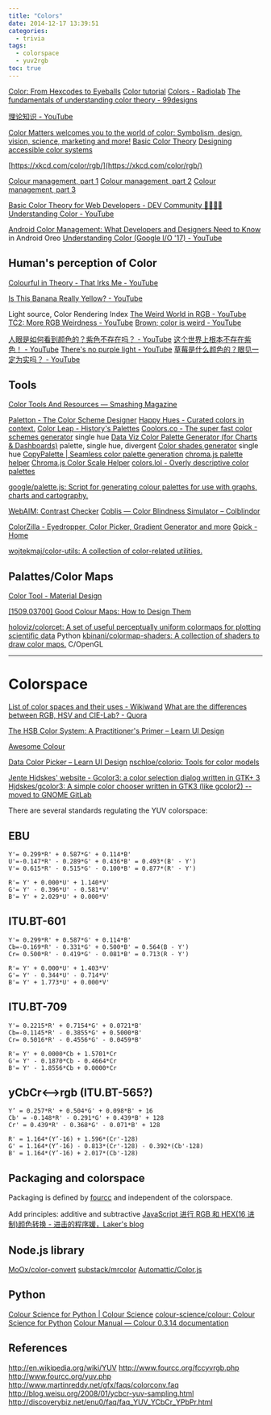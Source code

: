 ```yaml
---
title: "Colors"
date: 2014-12-17 13:39:51
categories:
  - trivia
tags:
  - colorspace
  - yuv2rgb
toc: true
---
```


[Color: From Hexcodes to Eyeballs](http://jamie-wong.com/post/color/)
[Color tutorial](http://www.tomjewett.com/colors/)
[Colors - Radiolab](http://www.radiolab.org/story/211119-colors/)
[The fundamentals of understanding color theory - 99designs](https://99designs.hk/blog/tips/the-7-step-guide-to-understanding-color-theory/)

[理论知识 - YouTube](https://www.youtube.com/playlist?list=PLhnwj_CftHvhwO8P0mytRNZzlgbtOvgf4)

[Color Matters welcomes you to the world of color: Symbolism, design, vision, science, marketing and more!](https://www.colormatters.com/)
[Basic Color Theory](https://www.colormatters.com/color-and-design/basic-color-theory)
[Designing accessible color systems](https://stripe.com/blog/accessible-color-systems)

[https://xkcd.com/color/rgb/](https://xkcd.com/color/rgb/)

[Colour management, part 1](https://bjango.com/articles/colourmanagementgamut/)
[Colour management, part 2](https://bjango.com/articles/colourmanagementgamma/)
[Colour management, part 3](https://bjango.com/articles/colourmanagementsettings/)

[Basic Color Theory for Web Developers - DEV Community 👩‍💻👨‍💻](https://dev.to/nzonnenberg/basic-color-theory-for-web-developers-15a0)
[Understanding Color - YouTube](https://www.youtube.com/watch?v=Qj1FK8n7WgY)

[Android Color Management: What Developers and Designers Need to Know](https://medium.com/google-design/android-color-management-what-developers-and-designers-need-to-know-4fdd8054557e) in Android Oreo
[Understanding Color (Google I/O '17) - YouTube](https://www.youtube.com/watch?v=r8NeG0wmFXM)

## Human's perception of Color

[Colourful in Theory - That Irks Me - YouTube](https://www.youtube.com/watch?v=qKPY2opisRk)

[Is This Banana Really Yellow? - YouTube](https://www.youtube.com/watch?v=WN1yCigL3Hk)

Light source, Color Rendering Index
[The Weird World in RGB - YouTube](https://www.youtube.com/watch?v=uYbdx4I7STg)
[TC2: More RGB Weirdness - YouTube](https://www.youtube.com/watch?v=gN5TSzRUxKk)
[Brown; color is weird - YouTube](https://www.youtube.com/watch?v=wh4aWZRtTwU)

[人眼是如何看到颜色的？紫色不存在吗？ - YouTube](https://www.youtube.com/watch?v=0t4y9jVtYko)
[这个世界上根本不存在紫色！ - YouTube](https://www.youtube.com/watch?v=vv79wigS-4I)
[There's no purple light - YouTube](https://www.youtube.com/watch?v=CoLQF3cfxv0)
[草莓是什么颜色的？眼见一定为实吗？ - YouTube](https://www.youtube.com/watch?v=jpUcm-g_zRA)

## Tools

[Color Tools And Resources — Smashing Magazine](https://www.smashingmagazine.com/2021/07/color-tools-resources/)

[Paletton - The Color Scheme Designer](http://paletton.com/#uid=1000u0kllllaFw0g0qFqFg0w0aF)
[Happy Hues - Curated colors in context.](https://www.happyhues.co/)
[Color Leap - History's Palettes](https://colorleap.app/home)
[Coolors.co - The super fast color schemes generator](https://coolors.co/) single hue
[Data Viz Color Palette Generator (for Charts & Dashboards)](https://learnui.design/tools/data-color-picker.html) palette, single hue, divergent
[Color shades generator](https://omatsuri.app/color-shades-generator) single hue
[CopyPalette | Seamless color palette generation](https://copypalette.app/)
[chroma.js palette helper](https://gka.github.io/palettes/#/9|s|00429d,96ffea,ffffe0|ffffe0,ff005e,93003a|1|1)
[Chroma.js Color Scale Helper](https://vis4.net/labs/multihue/#colors=lightyellow,%20orange,%20deeppink,%20darkred|steps=9|bez=1|coL=1)
[colors.lol - Overly descriptive color palettes](https://colors.lol/)

[google/palette.js: Script for generating colour palettes for use with graphs, charts and cartography.](https://github.com/google/palette.js)

[WebAIM: Contrast Checker](https://webaim.org/resources/contrastchecker/)
[Coblis — Color Blindness Simulator – Colblindor](https://www.color-blindness.com/coblis-color-blindness-simulator/)

[ColorZilla - Eyedropper, Color Picker, Gradient Generator and more](https://www.colorzilla.com/)
[Gpick - Home](http://www.gpick.org/)

[wojtekmaj/color-utils: A collection of color-related utilities.](https://github.com/wojtekmaj/color-utils)

## Palattes/Color Maps

[Color Tool - Material Design](https://material.io/resources/color/#!/?view.left=0&view.right=0)

[[1509.03700] Good Colour Maps: How to Design Them](https://arxiv.org/abs/1509.03700)

[holoviz/colorcet: A set of useful perceptually uniform colormaps for plotting scientific data](https://github.com/holoviz/colorcet) Python
[kbinani/colormap-shaders: A collection of shaders to draw color maps.](https://github.com/kbinani/colormap-shaders) C/OpenGL

---

# Colorspace

[List of color spaces and their uses - Wikiwand](https://www.wikiwand.com/en/List_of_color_spaces_and_their_uses)
[What are the differences between RGB, HSV and CIE-Lab? - Quora](https://www.quora.com/What-are-the-differences-between-RGB-HSV-and-CIE-Lab)

[The HSB Color System: A Practitioner's Primer – Learn UI Design](https://learnui.design/blog/the-hsb-color-system-practicioners-primer.html)

[Awesome Colour](http://awesome-colour.org/)

[Data Color Picker – Learn UI Design](https://learnui.design/tools/data-color-picker.html)
[nschloe/colorio: Tools for color models](https://github.com/nschloe/colorio)

[Jente Hidskes' website - Gcolor3: a color selection dialog written in GTK+ 3](https://www.hjdskes.nl/projects/gcolor3/)
[Hjdskes/gcolor3: A simple color chooser written in GTK3 (like gcolor2) -- moved to GNOME GitLab](https://github.com/Hjdskes/gcolor3)

There are several standards regulating the YUV colorspace:

## EBU

```
Y'= 0.299*R' + 0.587*G' + 0.114*B'
U'=-0.147*R' - 0.289*G' + 0.436*B' = 0.493*(B' - Y')
V'= 0.615*R' - 0.515*G' - 0.100*B' = 0.877*(R' - Y')

R'= Y' + 0.000*U' + 1.140*V'
G'= Y' - 0.396*U' - 0.581*V'
B'= Y' + 2.029*U' + 0.000*V'
```

## ITU.BT-601

```
Y'= 0.299*R' + 0.587*G' + 0.114*B'
Cb=-0.169*R' - 0.331*G' + 0.500*B' = 0.564(B - Y')
Cr= 0.500*R' - 0.419*G' - 0.081*B' = 0.713(R - Y')

R'= Y' + 0.000*U' + 1.403*V'
G'= Y' - 0.344*U' - 0.714*V'
B'= Y' + 1.773*U' + 0.000*V'
```

## ITU.BT-709

```
Y'= 0.2215*R' + 0.7154*G' + 0.0721*B'
Cb=-0.1145*R' - 0.3855*G' + 0.5000*B'
Cr= 0.5016*R' - 0.4556*G' - 0.0459*B'

R'= Y' + 0.0000*Cb + 1.5701*Cr
G'= Y' - 0.1870*Cb - 0.4664*Cr
B'= Y' - 1.8556*Cb + 0.0000*Cr
```

## yCbCr<-->rgb (ITU.BT-565?)

```
Y’ = 0.257*R' + 0.504*G' + 0.098*B' + 16
Cb' = -0.148*R' - 0.291*G' + 0.439*B' + 128
Cr' = 0.439*R' - 0.368*G' - 0.071*B' + 128

R' = 1.164*(Y’-16) + 1.596*(Cr'-128)
G' = 1.164*(Y’-16) - 0.813*(Cr'-128) - 0.392*(Cb'-128)
B' = 1.164*(Y’-16) + 2.017*(Cb'-128)
```

## Packaging and colorspace

Packaging is defined by [fourcc](http://www.fourcc.org/yuv.php) and independent of the colorspace.

Add principles: additive and subtractive
[JavaScript 进行 RGB 和 HEX(16 进制)颜色转换 - 进击的程序媛，Laker's blog](http://laker.me/blog/2015/10/10/15_1010_rgb_hex_color/#more)

## Node.js library

[MoOx/color-convert](https://github.com/MoOx/color-convert)
[substack/mrcolor](https://github.com/substack/mrcolor)
[Automattic/Color.js](https://github.com/Automattic/Color.js)

## Python

[Colour Science for Python | Colour Science](https://www.colour-science.org/)
[colour-science/colour: Colour Science for Python](https://github.com/colour-science/colour)
[Colour Manual — Colour 0.3.14 documentation](https://colour.readthedocs.io/en/latest/manual.html)

## References

http://en.wikipedia.org/wiki/YUV
http://www.fourcc.org/fccyvrgb.php
http://www.fourcc.org/yuv.php
http://www.martinreddy.net/gfx/faqs/colorconv.faq
http://blog.weisu.org/2008/01/ycbcr-yuv-sampling.html
http://discoverybiz.net/enu0/faq/faq_YUV_YCbCr_YPbPr.html
